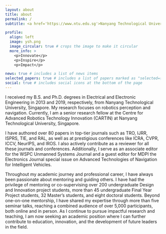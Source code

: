 ```yaml
---
layout: about
title: about
permalink: /
subtitle: <a href='https://www.ntu.edu.sg'>Nanyang Technological University</a>. 

profile:
  align: left
  image: ysh.png
  image_circular: true # crops the image to make it circular
  more_info: >
    <p>Innovate</p>
    <p>Inspire</p>
    <p>Impact</p>

news: true # includes a list of news items
selected_papers: true # includes a list of papers marked as "selected={true}"
social: true # includes social icons at the bottom of the page
---
```


I received my B.S. and Ph.D. degrees in Electrical and Electronic Engineering in 2013 and 2019, respectively, from Nanyang Technological University, Singapore. My research focuses on robotics perception and navigation. Currently, I am a senior research fellow at the Centre for Advanced Robotics Technology Innovation (CARTIN) at Nanyang Technological University, Singapore.

I have authored over 80 papers in top-tier journals such as TRO, IJRR, ISPRS, TIE, and RAL, as well as at prestigious conferences like ICRA, CVPR, ICCV, NeurIPS, and IROS. I also actively contribute as a reviewer for all these journals and conferences. Additionally, I serve as an associate editor for the WSPC Unmanned Systems Journal and a guest editor for MDPI the Electronics Journal special issue on Advanced Technologies of Navigation for Intelligent Vehicles.

Throughout my academic journey and professional career, I have always been passionate about mentoring and guiding others. I have had the privilege of mentoring or co-supervising over 200 undergraduate Design and Innovation project students, more than 45 undergraduate Final Year Project students, 32 Master’s students, and eight doctoral students. Beyond one-on-one mentorship, I have shared my expertise through more than five seminar talks, reaching a combined audience of over 5,000 participants, both online and in person. As I continue to pursue impactful research and teaching, I am now seeking an academic position where I can further contribute to education, innovation, and the development of future leaders in the field.


<!-- Write your biography here. Tell the world about yourself. Link to your favorite [subreddit](http://reddit.com). You can put a picture in, too. The code is already in, just name your picture `prof_pic.jpg` and put it in the `img/` folder.

Put your address / P.O. box / other info right below your picture. You can also disable any of these elements by editing `profile` property of the YAML header of your `_pages/about.md`. Edit `_bibliography/papers.bib` and Jekyll will render your [publications page](/al-folio/publications/) automatically.

Link to your social media connections, too. This theme is set up to use [Font Awesome icons](https://fontawesome.com/) and [Academicons](https://jpswalsh.github.io/academicons/), like the ones below. Add your Facebook, Twitter, LinkedIn, Google Scholar, or just disable all of them.
 -->


